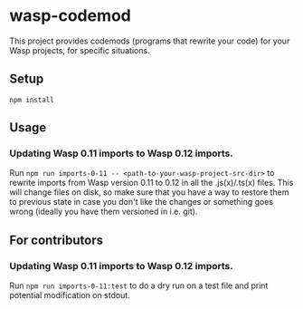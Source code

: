 # wasp-codemod

This project provides codemods (programs that rewrite your code) for your
Wasp projects, for specific situations.

## Setup

`npm install`

## Usage

### Updating Wasp 0.11 imports to Wasp 0.12 imports.

Run
`npm run imports-0-11 -- <path-to-your-wasp-project-src-dir>`
to rewrite imports from Wasp version 0.11 to 0.12 in all the .js(x)/.ts(x) files.
This will change files on disk, so make sure that you have a way to restore them
to previous state in case you don't like the changes or something goes wrong
(ideally you have them versioned in i.e. git).

## For contributors

### Updating Wasp 0.11 imports to Wasp 0.12 imports.

Run
`npm run imports-0-11:test`
to do a dry run on a test file and print potential modification on stdout.
